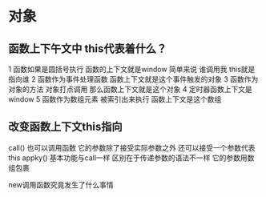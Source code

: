 # 对象
## 函数上下午文中 this代表着什么？
1 函数如果是圆括号执行 函数的上下文就是window 简单来说 谁调用我 this就是指向谁
2 函数作为事件处理函数 函数上下文就是这个事件触发的对象
3 函数作为对象的方法 对象打点调用 那么函数上下文就是这个对象 
4 定时器函数上下文是window
5 函数作为数组元素 被索引出来执行 函数上下文是这个数组

## 改变函数上下文this指向
call() 也可以调用函数 它的参数除了接受实际参数之外 还可以接受一个参数代表this
appky() 基本功能与call一样 区别在于传递参数的语法不一样 它的参数用数组包裹


new调用函数究竟发生了什么事情